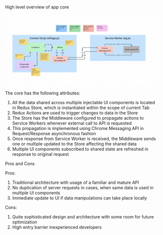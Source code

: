 High level overview of app core

![core.png](core.png)

The core has the following attributes:
1. All the data shared across multiple injectable UI components is located in Redux Store, which is instantiated within the scope of current Tab 
2. Redux Actions are used to trigger changes to data in the Store
3. The Store has the Middleware configured to propagate actions to Service Workers whenever external call to API is requested
4. This propagation is implemented using Chrome Messaging API in Request/Response asynchronous fashion
5. Once response from Service Worker is received, the Middleware sends one or multiple updated to the Store affecting the shared data
6. Multiple UI components subscribed to shared state are refreshed in response to original request

Pros and Cons

Pros:
1. Traditional architecture with usage of a familiar and mature API
2. No duplication of server requests in cases, when same data is used in multiple UI components
3. Immediate update to UI if data manipulations can take place locally

Cons:
1. Quite sophisticated design and architecture with some room for future optimization
2. High entry barrier inexperienced developers